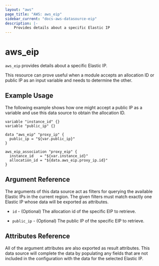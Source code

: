 ```yaml
---
layout: "aws"
page_title: "AWS: aws_eip"
sidebar_current: "docs-aws-datasource-eip"
description: |-
    Provides details about a specific Elastic IP
---
```


# aws\_eip

`aws_eip` provides details about a specific Elastic IP.

This resource can prove useful when a module accepts an allocation ID or
public IP as an input variable and needs to determine the other.

## Example Usage

The following example shows how one might accept a public IP as a variable
and use this data source to obtain the allocation ID.

```
variable "instance_id" {}
variable "public_ip" {}

data "aws_eip" "proxy_ip" {
  public_ip = "${var.public_ip}"
}

aws_eip_association "proxy_eip" {
  instance_id   = "${var.instance_id}"
  allocation_id = "${data.aws_eip.proxy_ip.id}"
}
```

## Argument Reference

The arguments of this data source act as filters for querying the available
Elastic IPs in the current region. The given filters must match exactly one
Elastic IP whose data will be exported as attributes.

* `id` - (Optional) The allocation id of the specific EIP to retrieve.

* `public_ip` - (Optional) The public IP of the specific EIP to retrieve.

## Attributes Reference

All of the argument attributes are also exported as result attributes. This
data source will complete the data by populating any fields that are not
included in the configuration with the data for the selected Elastic IP.

